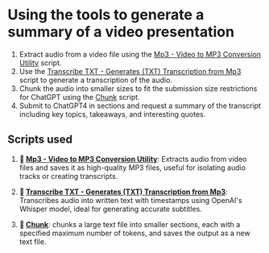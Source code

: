 # Using the tools to generate a summary of a video presentation

1. Extract audio from a video file using the [Mp3 - Video to MP3 Conversion Utility](/services/mp3/mp3_README.md) script.
2. Use the [Transcribe TXT - Generates (TXT) Transcription from Mp3](/services/transcribe/transcribeTXT_README.md) script to generate a transcription of the audio.
3. Chunk the audio into smaller sizes to fit the submission size restrictions for ChatGPT using the [Chunk](/services/chunk/chunk_README.md) script.
4. Submit to ChatGPT4 in sections and request a summary of the transcript including key topics, takeaways, and interesting quotes.

## Scripts used

1. **🎵 [Mp3 - Video to MP3 Conversion Utility](/services/mp3/mp3_README.md)**: Extracts audio from video files and saves it as high-quality MP3 files, useful for isolating audio tracks or creating transcripts.

2. **📝 [Transcribe TXT - Generates (TXT) Transcription from Mp3](/services/transcribe/transcribeTXT_README.md)**: Transcribes audio into written text with timestamps using OpenAI's Whisper model, ideal for generating accurate subtitles.

3. **📄 [Chunk](/services/chunk/chunk_README.md)**: chunks a large text file into smaller sections, each with a specified maximum number of tokens, and saves the output as a new text file.